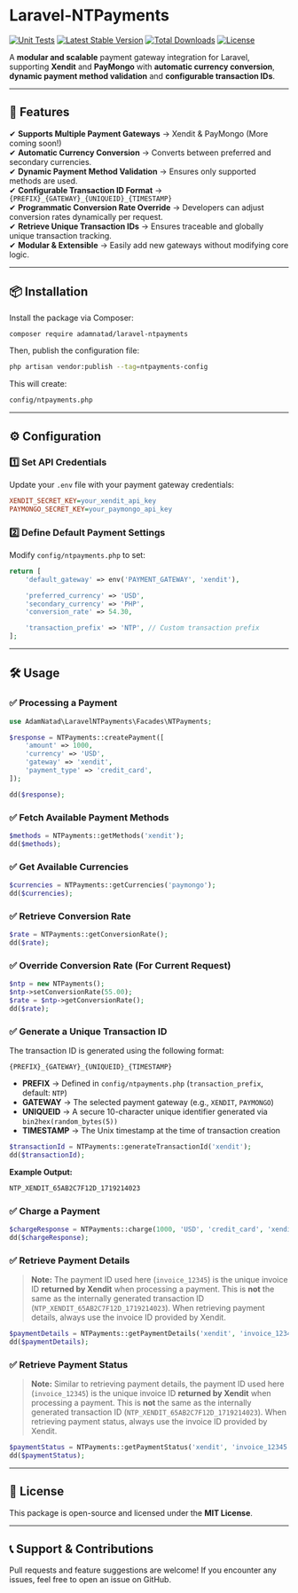 # Laravel-NTPayments
[![Unit Tests](https://github.com/adamnatad/laravel-ntpayments/actions/workflows/run-tests.yml/badge.svg)](https://github.com/adamnatad/laravel-ntpayments/actions)
[![Latest Stable Version](https://poser.pugx.org/adamnatad/laravel-ntpayments/version)](https://packagist.org/packages/adamnatad/laravel-ntpayments)
[![Total Downloads](https://poser.pugx.org/adamnatad/laravel-ntpayments/d/total)](https://packagist.org/packages/adamnatad/laravel-ntpayments)
[![License](https://img.shields.io/github/license/adamnatad/laravel-ntpayments.svg)](LICENSE)

A **modular and scalable** payment gateway integration for Laravel, supporting **Xendit** and **PayMongo** with **automatic currency conversion**, **dynamic payment method validation** and **configurable transaction IDs**.

---

## **🚀 Features**
✔ **Supports Multiple Payment Gateways** → Xendit & PayMongo (More coming soon!)  
✔ **Automatic Currency Conversion** → Converts between preferred and secondary currencies.  
✔ **Dynamic Payment Method Validation** → Ensures only supported methods are used.  
✔ **Configurable Transaction ID Format** → `{PREFIX}_{GATEWAY}_{UNIQUEID}_{TIMESTAMP}`  
✔ **Programmatic Conversion Rate Override** → Developers can adjust conversion rates dynamically per request.  
✔ **Retrieve Unique Transaction IDs** → Ensures traceable and globally unique transaction tracking.  
✔ **Modular & Extensible** → Easily add new gateways without modifying core logic.  

---

## **📦 Installation**
Install the package via Composer:
```sh
composer require adamnatad/laravel-ntpayments
```

Then, publish the configuration file:
```sh
php artisan vendor:publish --tag=ntpayments-config
```

This will create:
```sh
config/ntpayments.php
```

---

## **⚙️ Configuration**
### **1️⃣ Set API Credentials**
Update your `.env` file with your payment gateway credentials:
```ini
XENDIT_SECRET_KEY=your_xendit_api_key
PAYMONGO_SECRET_KEY=your_paymongo_api_key
```

### **2️⃣ Define Default Payment Settings**
Modify `config/ntpayments.php` to set:
```php
return [
    'default_gateway' => env('PAYMENT_GATEWAY', 'xendit'),

    'preferred_currency' => 'USD',
    'secondary_currency' => 'PHP',
    'conversion_rate' => 54.30,

    'transaction_prefix' => 'NTP', // Custom transaction prefix
];
```

---

## **🛠 Usage**
### **✅ Processing a Payment**
```php
use AdamNatad\LaravelNTPayments\Facades\NTPayments;

$response = NTPayments::createPayment([
    'amount' => 1000,
    'currency' => 'USD',
    'gateway' => 'xendit',
    'payment_type' => 'credit_card',
]);

dd($response);
```

### **✅ Fetch Available Payment Methods**
```php
$methods = NTPayments::getMethods('xendit');
dd($methods);
```

### **✅ Get Available Currencies**
```php
$currencies = NTPayments::getCurrencies('paymongo');
dd($currencies);
```

### **✅ Retrieve Conversion Rate**
```php
$rate = NTPayments::getConversionRate();
dd($rate);
```

### **✅ Override Conversion Rate (For Current Request)**
```php
$ntp = new NTPayments();
$ntp->setConversionRate(55.00);
$rate = $ntp->getConversionRate();
dd($rate);
```

### **✅ Generate a Unique Transaction ID**

The transaction ID is generated using the following format:
```
{PREFIX}_{GATEWAY}_{UNIQUEID}_{TIMESTAMP}
```
- **PREFIX** → Defined in `config/ntpayments.php` (`transaction_prefix`, default: `NTP`)
- **GATEWAY** → The selected payment gateway (e.g., `XENDIT`, `PAYMONGO`)
- **UNIQUEID** → A secure 10-character unique identifier generated via `bin2hex(random_bytes(5))`
- **TIMESTAMP** → The Unix timestamp at the time of transaction creation
```php
$transactionId = NTPayments::generateTransactionId('xendit');
dd($transactionId);
```
**Example Output:**
```sh
NTP_XENDIT_65AB2C7F12D_1719214023
```

### **✅ Charge a Payment**
```php
$chargeResponse = NTPayments::charge(1000, 'USD', 'credit_card', 'xendit');
dd($chargeResponse);
```

### **✅ Retrieve Payment Details**

> **Note:** The payment ID used here (`invoice_12345`) is the unique invoice ID **returned by Xendit** when processing a payment. This is **not** the same as the internally generated transaction ID (`NTP_XENDIT_65AB2C7F12D_1719214023`). When retrieving payment details, always use the invoice ID provided by Xendit.
```php
$paymentDetails = NTPayments::getPaymentDetails('xendit', 'invoice_12345');
dd($paymentDetails);
```

### **✅ Retrieve Payment Status**

> **Note:** Similar to retrieving payment details, the payment ID used here (`invoice_12345`) is the unique invoice ID **returned by Xendit** when processing a payment. This is **not** the same as the internally generated transaction ID (`NTP_XENDIT_65AB2C7F12D_1719214023`). When retrieving payment status, always use the invoice ID provided by Xendit.
```php
$paymentStatus = NTPayments::getPaymentStatus('xendit', 'invoice_12345');
dd($paymentStatus);
```

---

## **📜 License**
This package is open-source and licensed under the **MIT License**.

---

## **📞 Support & Contributions**
Pull requests and feature suggestions are welcome! If you encounter any issues, feel free to open an issue on GitHub.
